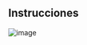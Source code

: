 ## Instrucciones

![image](https://github.com/jporro/EstructuraDelComputador/assets/103942784/2415e3c3-8a6a-49b5-91a6-80224f9c58ae)
